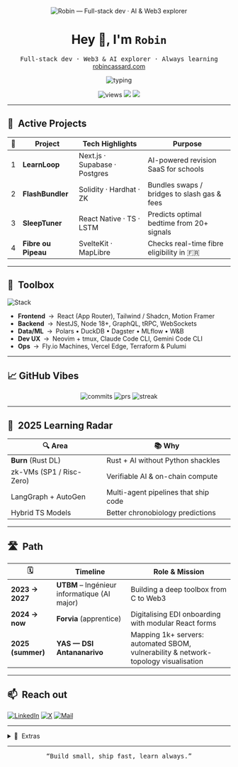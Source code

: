 <p align="center">
  <img
    src="https://img.shields.io/badge/Robin&nbsp;—&nbsp;Full-stack&nbsp;dev&nbsp;·&nbsp;AI%20%26%20Web3%20explorer-0fa9e6?style=for-the-badge&logoColor=white&labelColor=1d1f21"
    alt="Robin — Full-stack dev · AI & Web3 explorer"
  />
</p>

<h1 align="center">Hey&nbsp;👋, I'm <code>Robin</code></h1>
<p align="center">
  <samp>Full-stack dev · Web3 &amp;&nbsp;AI explorer · Always learning</samp><br/>
  <a href="https://robincassard.com">robincassard.com</a>
</p>

<p align="center">
  <img src="https://readme-typing-svg.demolab.com?font=Fira+Code&pause=1000&color=00E5FF&center=true&vCenter=true&width=380&lines=Code.+Ship.+Learn.+Repeat." alt="typing" />
</p>

<div align="center">
  <img src="https://komarev.com/ghpvc/?username=nexiathr&color=00e5ff&style=flat-square" alt="views"/>
  <img src="https://img.shields.io/github/followers/nexiathr?label=Follow&style=flat-square"/>
  <img src="https://img.shields.io/badge/Status-Building-0fa9e6?style=flat-square"/>
</div>

---

## 🚀 &nbsp;Active Projects

| 🌟 | Project | Tech Highlights | Purpose |
|:--:|---------|-----------------|---------|
| 1 | **LearnLoop** | Next.js · Supabase · Postgres | AI-powered revision SaaS for schools |
| 2 | **FlashBundler** | Solidity · Hardhat · ZK | Bundles swaps / bridges to slash gas & fees |
| 3 | **SleepTuner** | React Native · TS · LSTM | Predicts optimal bedtime from 20+ signals |
| 4 | **Fibre ou Pipeau** | SvelteKit · MapLibre | Checks real-time fibre eligibility in 🇫🇷 |

---

## 🧰 &nbsp;Toolbox

![Stack](https://skillicons.dev/icons?i=ts,js,python,rust,solidity,react,nextjs,svelte,docker,kubernetes,postgres,mysql,redis,aws,gcp,linux,git,graphql)

- **Frontend** → React (App Router), Tailwind / Shadcn, Motion Framer  
- **Backend** → NestJS, Node 18+, GraphQL, tRPC, WebSockets  
- **Data/ML** → Polars • DuckDB • Dagster • MLflow • W&B  
- **Dev UX** → Neovim + tmux, Claude Code CLI, Gemini Code CLI  
- **Ops** → Fly.io Machines, Vercel Edge, Terraform & Pulumi  

---

## 📈 GitHub Vibes

<p align="center">
  <img src="https://img.shields.io/badge/Commits-{{ COMMITS }}-0fa9e6?style=for-the-badge" alt="commits"/>
  <img src="https://img.shields.io/badge/PRs-{{ PRS }}-0fa9e6?style=for-the-badge" alt="prs"/>
  <img src="https://img.shields.io/badge/Code%20days-{{ STREAK }}-0fa9e6?style=for-the-badge" alt="streak"/>
</p>

---

## 🎯 &nbsp;2025 Learning Radar

| 🔍 Area | 📚 Why |
|---------|--------|
| **Burn** (Rust DL) | Rust + AI without Python shackles |
| zk-VMs (SP1 / Risc-Zero) | Verifiable AI & on-chain compute |
| LangGraph + AutoGen | Multi-agent pipelines that ship code |
| Hybrid TS Models | Better chronobiology predictions |

---

## 🛣️ &nbsp;Path

| 🗓️ | Timeline | Role & Mission |
|-----|----------|----------------|
| **2023 → 2027** | **UTBM** – Ingénieur informatique (AI major) | Building a deep toolbox from C to Web3 |
| **2024 → now** | **Forvia** (apprentice) | Digitalising EDI onboarding with modular React forms |
| **2025 (summer)** | **YAS — DSI Antananarivo** | Mapping 1k+ servers: automated SBOM, vulnerability & network-topology visualisation |

---

## 📫 &nbsp;Reach out

[![LinkedIn](https://img.shields.io/badge/LinkedIn-0A66C2?style=for-the-badge&logo=linkedin&logoColor=white)](https://www.linkedin.com/in/robin-cassard/)
[![X](https://img.shields.io/badge/@nexiathr-1DA1F2?style=for-the-badge&logo=x&logoColor=white)](https://twitter.com/nexiathr)
[![Mail](https://img.shields.io/badge/Email-robin.cassard%40edu.univ--fcomte.fr-EA4335?style=for-the-badge&logo=gmail&logoColor=white)](mailto:robin.cassard39@gmail.com)

---

<details>
  <summary>🧩 &nbsp;Extras</summary>

* 💡 Favourite command: <code>git push origin --force-with-lease</code>  

</details>

---

<p align="center"><samp>“Build small, ship fast, learn always.”</samp></p>
